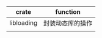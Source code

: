 
| crate      | function         |
| ---------- | ---------------- |
| libloading | 封装动态库的操作 |
|            |                  |

